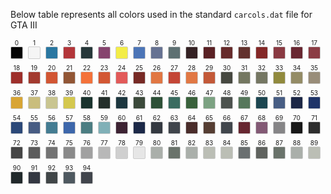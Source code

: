 Below table represents all colors used in the standard `carcols.dat` file for GTA III

<div style="font-size:0">
<div style="display:inline-block;vertical-align:top;margin:0 8px 8px 0;text-align:center;font-size:12px;"><sub>0</sub><br/><span style="display:inline-block;width:18px;height:18px;border:1px solid #ccc;border-radius:2px;background:rgb(5,5,5)" title="#0 0 black			black"></span></div>
<div style="display:inline-block;vertical-align:top;margin:0 8px 8px 0;text-align:center;font-size:12px;"><sub>1</sub><br/><span style="display:inline-block;width:18px;height:18px;border:1px solid #ccc;border-radius:2px;background:rgb(245,245,245)" title="#1 1 white			white"></span></div>
<div style="display:inline-block;vertical-align:top;margin:0 8px 8px 0;text-align:center;font-size:12px;"><sub>2</sub><br/><span style="display:inline-block;width:18px;height:18px;border:1px solid #ccc;border-radius:2px;background:rgb(42,119,161)" title="#2 2 police car blue		blue"></span></div>
<div style="display:inline-block;vertical-align:top;margin:0 8px 8px 0;text-align:center;font-size:12px;"><sub>3</sub><br/><span style="display:inline-block;width:18px;height:18px;border:1px solid #ccc;border-radius:2px;background:rgb(179,54,58)" title="#3 3 cherry red			red"></span></div>
<div style="display:inline-block;vertical-align:top;margin:0 8px 8px 0;text-align:center;font-size:12px;"><sub>4</sub><br/><span style="display:inline-block;width:18px;height:18px;border:1px solid #ccc;border-radius:2px;background:rgb(38,55,57)" title="#4 4 midnight blue		dark blue"></span></div>
<div style="display:inline-block;vertical-align:top;margin:0 8px 8px 0;text-align:center;font-size:12px;"><sub>5</sub><br/><span style="display:inline-block;width:18px;height:18px;border:1px solid #ccc;border-radius:2px;background:rgb(134,68,110)" title="#5 5 temple curtain purple	purple"></span></div>
<div style="display:inline-block;vertical-align:top;margin:0 8px 8px 0;text-align:center;font-size:12px;"><sub>6</sub><br/><span style="display:inline-block;width:18px;height:18px;border:1px solid #ccc;border-radius:2px;background:rgb(243,237,71)" title="#6 6 taxi yellow			yellow"></span></div>
<div style="display:inline-block;vertical-align:top;margin:0 8px 8px 0;text-align:center;font-size:12px;"><sub>7</sub><br/><span style="display:inline-block;width:18px;height:18px;border:1px solid #ccc;border-radius:2px;background:rgb(76,117,183)" title="#7 7 striking blue		bright blue"></span></div>
<div style="display:inline-block;vertical-align:top;margin:0 8px 8px 0;text-align:center;font-size:12px;"><sub>8</sub><br/><span style="display:inline-block;width:18px;height:18px;border:1px solid #ccc;border-radius:2px;background:rgb(102,114,146)" title="#8 8 light blue grey		light blue grey"></span></div>
<div style="display:inline-block;vertical-align:top;margin:0 8px 8px 0;text-align:center;font-size:12px;"><sub>9</sub><br/><span style="display:inline-block;width:18px;height:18px;border:1px solid #ccc;border-radius:2px;background:rgb(94,112,114)" title="#9 9 hoods			light"></span></div>
<div style="display:inline-block;vertical-align:top;margin:0 8px 8px 0;text-align:center;font-size:12px;"><sub>10</sub><br/><span style="display:inline-block;width:18px;height:18px;border:1px solid #ccc;border-radius:2px;background:rgb(53,34,36)" title="#10 10 red1			dark"></span></div>
<div style="display:inline-block;vertical-align:top;margin:0 8px 8px 0;text-align:center;font-size:12px;"><sub>11</sub><br/><span style="display:inline-block;width:18px;height:18px;border:1px solid #ccc;border-radius:2px;background:rgb(90,33,36)" title="#11 11 red2			dark"></span></div>
<div style="display:inline-block;vertical-align:top;margin:0 8px 8px 0;text-align:center;font-size:12px;"><sub>12</sub><br/><span style="display:inline-block;width:18px;height:18px;border:1px solid #ccc;border-radius:2px;background:rgb(102,43,43)" title="#12 12 red3			dark red"></span></div>
<div style="display:inline-block;vertical-align:top;margin:0 8px 8px 0;text-align:center;font-size:12px;"><sub>13</sub><br/><span style="display:inline-block;width:18px;height:18px;border:1px solid #ccc;border-radius:2px;background:rgb(99,50,46)" title="#13 13 red4			red"></span></div>
<div style="display:inline-block;vertical-align:top;margin:0 8px 8px 0;text-align:center;font-size:12px;"><sub>14</sub><br/><span style="display:inline-block;width:18px;height:18px;border:1px solid #ccc;border-radius:2px;background:rgb(132,40,39)" title="#14 14 red5			red"></span></div>
<div style="display:inline-block;vertical-align:top;margin:0 8px 8px 0;text-align:center;font-size:12px;"><sub>15</sub><br/><span style="display:inline-block;width:18px;height:18px;border:1px solid #ccc;border-radius:2px;background:rgb(138,58,66)" title="#15 15 red6			red"></span></div>
<div style="display:inline-block;vertical-align:top;margin:0 8px 8px 0;text-align:center;font-size:12px;"><sub>16</sub><br/><span style="display:inline-block;width:18px;height:18px;border:1px solid #ccc;border-radius:2px;background:rgb(104,39,49)" title="#16 16 red7			red"></span></div>
<div style="display:inline-block;vertical-align:top;margin:0 8px 8px 0;text-align:center;font-size:12px;"><sub>17</sub><br/><span style="display:inline-block;width:18px;height:18px;border:1px solid #ccc;border-radius:2px;background:rgb(139,60,68)" title="#17 17 red8			red"></span></div>
<div style="display:inline-block;vertical-align:top;margin:0 8px 8px 0;text-align:center;font-size:12px;"><sub>18</sub><br/><span style="display:inline-block;width:18px;height:18px;border:1px solid #ccc;border-radius:2px;background:rgb(158,47,43)" title="#18 18 red9			red"></span></div>
<div style="display:inline-block;vertical-align:top;margin:0 8px 8px 0;text-align:center;font-size:12px;"><sub>19</sub><br/><span style="display:inline-block;width:18px;height:18px;border:1px solid #ccc;border-radius:2px;background:rgb(163,58,47)" title="#19 19 red10			light"></span></div>
<div style="display:inline-block;vertical-align:top;margin:0 8px 8px 0;text-align:center;font-size:12px;"><sub>20</sub><br/><span style="display:inline-block;width:18px;height:18px;border:1px solid #ccc;border-radius:2px;background:rgb(210,86,51)" title="#20 20 orange1			dark"></span></div>
<div style="display:inline-block;vertical-align:top;margin:0 8px 8px 0;text-align:center;font-size:12px;"><sub>21</sub><br/><span style="display:inline-block;width:18px;height:18px;border:1px solid #ccc;border-radius:2px;background:rgb(146,86,53)" title="#21 21 orange2			dark"></span></div>
<div style="display:inline-block;vertical-align:top;margin:0 8px 8px 0;text-align:center;font-size:12px;"><sub>22</sub><br/><span style="display:inline-block;width:18px;height:18px;border:1px solid #ccc;border-radius:2px;background:rgb(244,114,58)" title="#22 22 orange3			dark"></span></div>
<div style="display:inline-block;vertical-align:top;margin:0 8px 8px 0;text-align:center;font-size:12px;"><sub>23</sub><br/><span style="display:inline-block;width:18px;height:18px;border:1px solid #ccc;border-radius:2px;background:rgb(211,87,51)" title="#23 23 orange4			dark"></span></div>
<div style="display:inline-block;vertical-align:top;margin:0 8px 8px 0;text-align:center;font-size:12px;"><sub>24</sub><br/><span style="display:inline-block;width:18px;height:18px;border:1px solid #ccc;border-radius:2px;background:rgb(226,90,89)" title="#24 24 orange5			orange"></span></div>
<div style="display:inline-block;vertical-align:top;margin:0 8px 8px 0;text-align:center;font-size:12px;"><sub>25</sub><br/><span style="display:inline-block;width:18px;height:18px;border:1px solid #ccc;border-radius:2px;background:rgb(119,42,37)" title="#25 25 orange6			orange"></span></div>
<div style="display:inline-block;vertical-align:top;margin:0 8px 8px 0;text-align:center;font-size:12px;"><sub>26</sub><br/><span style="display:inline-block;width:18px;height:18px;border:1px solid #ccc;border-radius:2px;background:rgb(225,119,67)" title="#26 26 orange7			orange"></span></div>
<div style="display:inline-block;vertical-align:top;margin:0 8px 8px 0;text-align:center;font-size:12px;"><sub>27</sub><br/><span style="display:inline-block;width:18px;height:18px;border:1px solid #ccc;border-radius:2px;background:rgb(196,70,54)" title="#27 27 orange8			orange"></span></div>
<div style="display:inline-block;vertical-align:top;margin:0 8px 8px 0;text-align:center;font-size:12px;"><sub>28</sub><br/><span style="display:inline-block;width:18px;height:18px;border:1px solid #ccc;border-radius:2px;background:rgb(225,120,68)" title="#28 28 orange9			orange"></span></div>
<div style="display:inline-block;vertical-align:top;margin:0 8px 8px 0;text-align:center;font-size:12px;"><sub>29</sub><br/><span style="display:inline-block;width:18px;height:18px;border:1px solid #ccc;border-radius:2px;background:rgb(195,89,56)" title="#29 29 orange10			light"></span></div>
<div style="display:inline-block;vertical-align:top;margin:0 8px 8px 0;text-align:center;font-size:12px;"><sub>30</sub><br/><span style="display:inline-block;width:18px;height:18px;border:1px solid #ccc;border-radius:2px;background:rgb(70,72,64)" title="#30 30 yellow1			dark"></span></div>
<div style="display:inline-block;vertical-align:top;margin:0 8px 8px 0;text-align:center;font-size:12px;"><sub>31</sub><br/><span style="display:inline-block;width:18px;height:18px;border:1px solid #ccc;border-radius:2px;background:rgb(116,119,97)" title="#31 31 yellow2			dark"></span></div>
<div style="display:inline-block;vertical-align:top;margin:0 8px 8px 0;text-align:center;font-size:12px;"><sub>32</sub><br/><span style="display:inline-block;width:18px;height:18px;border:1px solid #ccc;border-radius:2px;background:rgb(117,119,99)" title="#32 32 yellow3			dark"></span></div>
<div style="display:inline-block;vertical-align:top;margin:0 8px 8px 0;text-align:center;font-size:12px;"><sub>33</sub><br/><span style="display:inline-block;width:18px;height:18px;border:1px solid #ccc;border-radius:2px;background:rgb(145,138,61)" title="#33 33 yellow4			yellow"></span></div>
<div style="display:inline-block;vertical-align:top;margin:0 8px 8px 0;text-align:center;font-size:12px;"><sub>34</sub><br/><span style="display:inline-block;width:18px;height:18px;border:1px solid #ccc;border-radius:2px;background:rgb(148,140,102)" title="#34 34 yellow5			yellow"></span></div>
<div style="display:inline-block;vertical-align:top;margin:0 8px 8px 0;text-align:center;font-size:12px;"><sub>35</sub><br/><span style="display:inline-block;width:18px;height:18px;border:1px solid #ccc;border-radius:2px;background:rgb(153,141,121)" title="#35 35 yellow6			yellow"></span></div>
<div style="display:inline-block;vertical-align:top;margin:0 8px 8px 0;text-align:center;font-size:12px;"><sub>36</sub><br/><span style="display:inline-block;width:18px;height:18px;border:1px solid #ccc;border-radius:2px;background:rgb(216,165,52)" title="#36 36 yellow7			yellow"></span></div>
<div style="display:inline-block;vertical-align:top;margin:0 8px 8px 0;text-align:center;font-size:12px;"><sub>37</sub><br/><span style="display:inline-block;width:18px;height:18px;border:1px solid #ccc;border-radius:2px;background:rgb(201,189,125)" title="#37 37 yellow8			yellow"></span></div>
<div style="display:inline-block;vertical-align:top;margin:0 8px 8px 0;text-align:center;font-size:12px;"><sub>38</sub><br/><span style="display:inline-block;width:18px;height:18px;border:1px solid #ccc;border-radius:2px;background:rgb(201,197,145)" title="#38 38 yellow9			yellow"></span></div>
<div style="display:inline-block;vertical-align:top;margin:0 8px 8px 0;text-align:center;font-size:12px;"><sub>39</sub><br/><span style="display:inline-block;width:18px;height:18px;border:1px solid #ccc;border-radius:2px;background:rgb(212,200,78)" title="#39 39 yellow10			light"></span></div>
<div style="display:inline-block;vertical-align:top;margin:0 8px 8px 0;text-align:center;font-size:12px;"><sub>40</sub><br/><span style="display:inline-block;width:18px;height:18px;border:1px solid #ccc;border-radius:2px;background:rgb(26,51,46)" title="#40 40 green1			dark"></span></div>
<div style="display:inline-block;vertical-align:top;margin:0 8px 8px 0;text-align:center;font-size:12px;"><sub>41</sub><br/><span style="display:inline-block;width:18px;height:18px;border:1px solid #ccc;border-radius:2px;background:rgb(36,47,43)" title="#41 41 green2			dark"></span></div>
<div style="display:inline-block;vertical-align:top;margin:0 8px 8px 0;text-align:center;font-size:12px;"><sub>42</sub><br/><span style="display:inline-block;width:18px;height:18px;border:1px solid #ccc;border-radius:2px;background:rgb(29,55,63)" title="#42 42 green3			dark"></span></div>
<div style="display:inline-block;vertical-align:top;margin:0 8px 8px 0;text-align:center;font-size:12px;"><sub>43</sub><br/><span style="display:inline-block;width:18px;height:18px;border:1px solid #ccc;border-radius:2px;background:rgb(60,74,59)" title="#43 43 green4			green"></span></div>
<div style="display:inline-block;vertical-align:top;margin:0 8px 8px 0;text-align:center;font-size:12px;"><sub>44</sub><br/><span style="display:inline-block;width:18px;height:18px;border:1px solid #ccc;border-radius:2px;background:rgb(45,80,55)" title="#44 44 green5			green"></span></div>
<div style="display:inline-block;vertical-align:top;margin:0 8px 8px 0;text-align:center;font-size:12px;"><sub>45</sub><br/><span style="display:inline-block;width:18px;height:18px;border:1px solid #ccc;border-radius:2px;background:rgb(58,108,96)" title="#45 45 green6			green"></span></div>
<div style="display:inline-block;vertical-align:top;margin:0 8px 8px 0;text-align:center;font-size:12px;"><sub>46</sub><br/><span style="display:inline-block;width:18px;height:18px;border:1px solid #ccc;border-radius:2px;background:rgb(58,98,60)" title="#46 46 green7			green"></span></div>
<div style="display:inline-block;vertical-align:top;margin:0 8px 8px 0;text-align:center;font-size:12px;"><sub>47</sub><br/><span style="display:inline-block;width:18px;height:18px;border:1px solid #ccc;border-radius:2px;background:rgb(124,162,130)" title="#47 47 green8			green"></span></div>
<div style="display:inline-block;vertical-align:top;margin:0 8px 8px 0;text-align:center;font-size:12px;"><sub>48</sub><br/><span style="display:inline-block;width:18px;height:18px;border:1px solid #ccc;border-radius:2px;background:rgb(76,82,78)" title="#48 48 green9			green"></span></div>
<div style="display:inline-block;vertical-align:top;margin:0 8px 8px 0;text-align:center;font-size:12px;"><sub>49</sub><br/><span style="display:inline-block;width:18px;height:18px;border:1px solid #ccc;border-radius:2px;background:rgb(86,119,91)" title="#49 49 green10			light"></span></div>
<div style="display:inline-block;vertical-align:top;margin:0 8px 8px 0;text-align:center;font-size:12px;"><sub>50</sub><br/><span style="display:inline-block;width:18px;height:18px;border:1px solid #ccc;border-radius:2px;background:rgb(28,70,80)" title="#50 50 blue1			dark"></span></div>
<div style="display:inline-block;vertical-align:top;margin:0 8px 8px 0;text-align:center;font-size:12px;"><sub>51</sub><br/><span style="display:inline-block;width:18px;height:18px;border:1px solid #ccc;border-radius:2px;background:rgb(72,94,132)" title="#51 51 blue2			dark"></span></div>
<div style="display:inline-block;vertical-align:top;margin:0 8px 8px 0;text-align:center;font-size:12px;"><sub>52</sub><br/><span style="display:inline-block;width:18px;height:18px;border:1px solid #ccc;border-radius:2px;background:rgb(28,39,69)" title="#52 52 blue3			dark"></span></div>
<div style="display:inline-block;vertical-align:top;margin:0 8px 8px 0;text-align:center;font-size:12px;"><sub>53</sub><br/><span style="display:inline-block;width:18px;height:18px;border:1px solid #ccc;border-radius:2px;background:rgb(31,52,104)" title="#53 53 blue4			blue"></span></div>
<div style="display:inline-block;vertical-align:top;margin:0 8px 8px 0;text-align:center;font-size:12px;"><sub>54</sub><br/><span style="display:inline-block;width:18px;height:18px;border:1px solid #ccc;border-radius:2px;background:rgb(43,72,120)" title="#54 54 blue5			blue"></span></div>
<div style="display:inline-block;vertical-align:top;margin:0 8px 8px 0;text-align:center;font-size:12px;"><sub>55</sub><br/><span style="display:inline-block;width:18px;height:18px;border:1px solid #ccc;border-radius:2px;background:rgb(71,92,131)" title="#55 55 blue6			blue"></span></div>
<div style="display:inline-block;vertical-align:top;margin:0 8px 8px 0;text-align:center;font-size:12px;"><sub>56</sub><br/><span style="display:inline-block;width:18px;height:18px;border:1px solid #ccc;border-radius:2px;background:rgb(68,124,146)" title="#56 56 blue7			blue"></span></div>
<div style="display:inline-block;vertical-align:top;margin:0 8px 8px 0;text-align:center;font-size:12px;"><sub>57</sub><br/><span style="display:inline-block;width:18px;height:18px;border:1px solid #ccc;border-radius:2px;background:rgb(61,103,171)" title="#57 57 blue8			blue"></span></div>
<div style="display:inline-block;vertical-align:top;margin:0 8px 8px 0;text-align:center;font-size:12px;"><sub>58</sub><br/><span style="display:inline-block;width:18px;height:18px;border:1px solid #ccc;border-radius:2px;background:rgb(75,125,130)" title="#58 58 blue9			blue"></span></div>
<div style="display:inline-block;vertical-align:top;margin:0 8px 8px 0;text-align:center;font-size:12px;"><sub>59</sub><br/><span style="display:inline-block;width:18px;height:18px;border:1px solid #ccc;border-radius:2px;background:rgb(128,176,183)" title="#59 59 blue10			light"></span></div>
<div style="display:inline-block;vertical-align:top;margin:0 8px 8px 0;text-align:center;font-size:12px;"><sub>60</sub><br/><span style="display:inline-block;width:18px;height:18px;border:1px solid #ccc;border-radius:2px;background:rgb(61,35,51)" title="#60 60 purple1			dark"></span></div>
<div style="display:inline-block;vertical-align:top;margin:0 8px 8px 0;text-align:center;font-size:12px;"><sub>61</sub><br/><span style="display:inline-block;width:18px;height:18px;border:1px solid #ccc;border-radius:2px;background:rgb(28,41,72)" title="#61 61 purple2/blue		dark"></span></div>
<div style="display:inline-block;vertical-align:top;margin:0 8px 8px 0;text-align:center;font-size:12px;"><sub>62</sub><br/><span style="display:inline-block;width:18px;height:18px;border:1px solid #ccc;border-radius:2px;background:rgb(52,57,65)" title="#62 62 purple3			dark"></span></div>
<div style="display:inline-block;vertical-align:top;margin:0 8px 8px 0;text-align:center;font-size:12px;"><sub>63</sub><br/><span style="display:inline-block;width:18px;height:18px;border:1px solid #ccc;border-radius:2px;background:rgb(64,69,76)" title="#63 63 purple4			purple"></span></div>
<div style="display:inline-block;vertical-align:top;margin:0 8px 8px 0;text-align:center;font-size:12px;"><sub>64</sub><br/><span style="display:inline-block;width:18px;height:18px;border:1px solid #ccc;border-radius:2px;background:rgb(74,45,43)" title="#64 64 purple5			purple"></span></div>
<div style="display:inline-block;vertical-align:top;margin:0 8px 8px 0;text-align:center;font-size:12px;"><sub>65</sub><br/><span style="display:inline-block;width:18px;height:18px;border:1px solid #ccc;border-radius:2px;background:rgb(86,62,51)" title="#65 65 purple6			purple"></span></div>
<div style="display:inline-block;vertical-align:top;margin:0 8px 8px 0;text-align:center;font-size:12px;"><sub>66</sub><br/><span style="display:inline-block;width:18px;height:18px;border:1px solid #ccc;border-radius:2px;background:rgb(65,70,76)" title="#66 66 purple7/grey		purple"></span></div>
<div style="display:inline-block;vertical-align:top;margin:0 8px 8px 0;text-align:center;font-size:12px;"><sub>67</sub><br/><span style="display:inline-block;width:18px;height:18px;border:1px solid #ccc;border-radius:2px;background:rgb(103,39,49)" title="#67 67 purple8			purple"></span></div>
<div style="display:inline-block;vertical-align:top;margin:0 8px 8px 0;text-align:center;font-size:12px;"><sub>68</sub><br/><span style="display:inline-block;width:18px;height:18px;border:1px solid #ccc;border-radius:2px;background:rgb(131,90,117)" title="#68 68 purple9			purple"></span></div>
<div style="display:inline-block;vertical-align:top;margin:0 8px 8px 0;text-align:center;font-size:12px;"><sub>69</sub><br/><span style="display:inline-block;width:18px;height:18px;border:1px solid #ccc;border-radius:2px;background:rgb(134,133,135)" title="#69 69 purple10			light"></span></div>
<div style="display:inline-block;vertical-align:top;margin:0 8px 8px 0;text-align:center;font-size:12px;"><sub>70</sub><br/><span style="display:inline-block;width:18px;height:18px;border:1px solid #ccc;border-radius:2px;background:rgb(23,23,23)" title="#70 70 grey1			dark"></span></div>
<div style="display:inline-block;vertical-align:top;margin:0 8px 8px 0;text-align:center;font-size:12px;"><sub>71</sub><br/><span style="display:inline-block;width:18px;height:18px;border:1px solid #ccc;border-radius:2px;background:rgb(46,46,46)" title="#71 71 grey2			dark"></span></div>
<div style="display:inline-block;vertical-align:top;margin:0 8px 8px 0;text-align:center;font-size:12px;"><sub>72</sub><br/><span style="display:inline-block;width:18px;height:18px;border:1px solid #ccc;border-radius:2px;background:rgb(69,69,69)" title="#72 72 grey3			dark"></span></div>
<div style="display:inline-block;vertical-align:top;margin:0 8px 8px 0;text-align:center;font-size:12px;"><sub>73</sub><br/><span style="display:inline-block;width:18px;height:18px;border:1px solid #ccc;border-radius:2px;background:rgb(92,92,92)" title="#73 73 grey4			silver"></span></div>
<div style="display:inline-block;vertical-align:top;margin:0 8px 8px 0;text-align:center;font-size:12px;"><sub>74</sub><br/><span style="display:inline-block;width:18px;height:18px;border:1px solid #ccc;border-radius:2px;background:rgb(115,115,115)" title="#74 74 grey5			silver"></span></div>
<div style="display:inline-block;vertical-align:top;margin:0 8px 8px 0;text-align:center;font-size:12px;"><sub>75</sub><br/><span style="display:inline-block;width:18px;height:18px;border:1px solid #ccc;border-radius:2px;background:rgb(138,138,138)" title="#75 75 grey6			silver"></span></div>
<div style="display:inline-block;vertical-align:top;margin:0 8px 8px 0;text-align:center;font-size:12px;"><sub>76</sub><br/><span style="display:inline-block;width:18px;height:18px;border:1px solid #ccc;border-radius:2px;background:rgb(161,161,161)" title="#76 76 grey7			silver"></span></div>
<div style="display:inline-block;vertical-align:top;margin:0 8px 8px 0;text-align:center;font-size:12px;"><sub>77</sub><br/><span style="display:inline-block;width:18px;height:18px;border:1px solid #ccc;border-radius:2px;background:rgb(184,184,184)" title="#77 77 grey8			silver"></span></div>
<div style="display:inline-block;vertical-align:top;margin:0 8px 8px 0;text-align:center;font-size:12px;"><sub>78</sub><br/><span style="display:inline-block;width:18px;height:18px;border:1px solid #ccc;border-radius:2px;background:rgb(207,207,207)" title="#78 78 grey9			silver"></span></div>
<div style="display:inline-block;vertical-align:top;margin:0 8px 8px 0;text-align:center;font-size:12px;"><sub>79</sub><br/><span style="display:inline-block;width:18px;height:18px;border:1px solid #ccc;border-radius:2px;background:rgb(230,230,230)" title="#79 79 grey10			light"></span></div>
<div style="display:inline-block;vertical-align:top;margin:0 8px 8px 0;text-align:center;font-size:12px;"><sub>80</sub><br/><span style="display:inline-block;width:18px;height:18px;border:1px solid #ccc;border-radius:2px;background:rgb(170,175,170)" title="#80 80 light1			light"></span></div>
<div style="display:inline-block;vertical-align:top;margin:0 8px 8px 0;text-align:center;font-size:12px;"><sub>81</sub><br/><span style="display:inline-block;width:18px;height:18px;border:1px solid #ccc;border-radius:2px;background:rgb(106,115,107)" title="#81 81 light2			light"></span></div>
<div style="display:inline-block;vertical-align:top;margin:0 8px 8px 0;text-align:center;font-size:12px;"><sub>82</sub><br/><span style="display:inline-block;width:18px;height:18px;border:1px solid #ccc;border-radius:2px;background:rgb(170,175,170)" title="#82 82 light3			light"></span></div>
<div style="display:inline-block;vertical-align:top;margin:0 8px 8px 0;text-align:center;font-size:12px;"><sub>83</sub><br/><span style="display:inline-block;width:18px;height:18px;border:1px solid #ccc;border-radius:2px;background:rgb(187,190,181)" title="#83 83 light4			light"></span></div>
<div style="display:inline-block;vertical-align:top;margin:0 8px 8px 0;text-align:center;font-size:12px;"><sub>84</sub><br/><span style="display:inline-block;width:18px;height:18px;border:1px solid #ccc;border-radius:2px;background:rgb(187,190,181)" title="#84 84 light5			light"></span></div>
<div style="display:inline-block;vertical-align:top;margin:0 8px 8px 0;text-align:center;font-size:12px;"><sub>85</sub><br/><span style="display:inline-block;width:18px;height:18px;border:1px solid #ccc;border-radius:2px;background:rgb(106,111,112)" title="#85 85 light6			light"></span></div>
<div style="display:inline-block;vertical-align:top;margin:0 8px 8px 0;text-align:center;font-size:12px;"><sub>86</sub><br/><span style="display:inline-block;width:18px;height:18px;border:1px solid #ccc;border-radius:2px;background:rgb(96,99,95)" title="#86 86 light7			light"></span></div>
<div style="display:inline-block;vertical-align:top;margin:0 8px 8px 0;text-align:center;font-size:12px;"><sub>87</sub><br/><span style="display:inline-block;width:18px;height:18px;border:1px solid #ccc;border-radius:2px;background:rgb(106,115,107)" title="#87 87 light8			light"></span></div>
<div style="display:inline-block;vertical-align:top;margin:0 8px 8px 0;text-align:center;font-size:12px;"><sub>88</sub><br/><span style="display:inline-block;width:18px;height:18px;border:1px solid #ccc;border-radius:2px;background:rgb(170,175,170)" title="#88 88 light9			light"></span></div>
<div style="display:inline-block;vertical-align:top;margin:0 8px 8px 0;text-align:center;font-size:12px;"><sub>89</sub><br/><span style="display:inline-block;width:18px;height:18px;border:1px solid #ccc;border-radius:2px;background:rgb(187,190,181)" title="#89 89 light10			light"></span></div>
<div style="display:inline-block;vertical-align:top;margin:0 8px 8px 0;text-align:center;font-size:12px;"><sub>90</sub><br/><span style="display:inline-block;width:18px;height:18px;border:1px solid #ccc;border-radius:2px;background:rgb(33,41,43)" title="#90 90 dark1			dark"></span></div>
<div style="display:inline-block;vertical-align:top;margin:0 8px 8px 0;text-align:center;font-size:12px;"><sub>91</sub><br/><span style="display:inline-block;width:18px;height:18px;border:1px solid #ccc;border-radius:2px;background:rgb(52,56,66)" title="#91 91 dark2			dark"></span></div>
<div style="display:inline-block;vertical-align:top;margin:0 8px 8px 0;text-align:center;font-size:12px;"><sub>92</sub><br/><span style="display:inline-block;width:18px;height:18px;border:1px solid #ccc;border-radius:2px;background:rgb(65,70,72)" title="#92 92 dark3			dark"></span></div>
<div style="display:inline-block;vertical-align:top;margin:0 8px 8px 0;text-align:center;font-size:12px;"><sub>93</sub><br/><span style="display:inline-block;width:18px;height:18px;border:1px solid #ccc;border-radius:2px;background:rgb(78,89,96)" title="#93 93 dark4			dark"></span></div>
<div style="display:inline-block;vertical-align:top;margin:0 8px 8px 0;text-align:center;font-size:12px;"><sub>94</sub><br/><span style="display:inline-block;width:18px;height:18px;border:1px solid #ccc;border-radius:2px;background:rgb(65,69,76)" title="#94 94 dark5			dark"></span></div>
</div>
